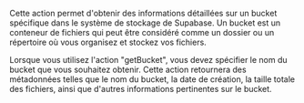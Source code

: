 Cette action permet d'obtenir des informations détaillées sur un bucket spécifique dans le système de stockage de Supabase. Un bucket est un conteneur de fichiers qui peut être considéré comme un dossier ou un répertoire où vous organisez et stockez vos fichiers.

Lorsque vous utilisez l'action "getBucket", vous devez spécifier le nom du bucket que vous souhaitez obtenir. Cette action retournera des métadonnées telles que le nom du bucket, la date de création, la taille totale des fichiers, ainsi que d'autres informations pertinentes sur le bucket.